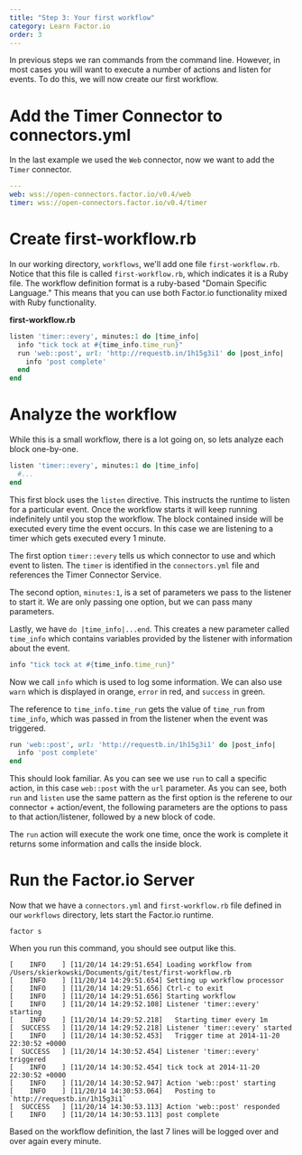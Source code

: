 ```yaml
---
title: "Step 3: Your first workflow"
category: Learn Factor.io
order: 3
---
```


In previous steps we ran commands from the command line. However, in most cases you will want to execute a number of actions and listen for events. To do this, we will now create our first workflow.


# Add the Timer Connector to connectors.yml
In the last example we used the `Web` connector, now we want to add the `Timer` connector.

```yaml
---
web: wss://open-connectors.factor.io/v0.4/web
timer: wss://open-connectors.factor.io/v0.4/timer
```

# Create first-workflow.rb
In our working directory, `workflows`, we'll add one file `first-workflow.rb`. Notice that this file is called `first-workflow.rb`, which indicates it is a Ruby file. The workflow definition format is a ruby-based "Domain Specific Language." This means that you can use both Factor.io functionality mixed with Ruby functionality.

**first-workflow.rb**
```ruby
listen 'timer::every', minutes:1 do |time_info|
  info "tick tock at #{time_info.time_run}"
  run 'web::post', url: 'http://requestb.in/1h15g3i1' do |post_info|
    info 'post complete'
  end
end
```

# Analyze the workflow
While this is a small workflow, there is a lot going on, so lets analyze each block one-by-one.

```ruby
listen 'timer::every', minutes:1 do |time_info|
  #...
end
```

This first block uses the `listen` directive. This instructs the runtime to listen for a particular event. Once the workflow starts it will keep running indefinitely until you stop the workflow. The block contained inside will be executed every time the event occurs. In this case we are listening to a timer which gets executed every 1 minute.

The first option `timer::every` tells us which connector to use and which event to listen. The `timer` is identified in the `connectors.yml` file and references the Timer Connector Service.

The second option, `minutes:1`, is a set of parameters we pass to the listener to start it. We are only passing one option, but we can pass many parameters.

Lastly, we have `do |time_info|...end`. This creates a new parameter called `time_info` which contains variables provided by the listener with information about the event.

```ruby
info "tick tock at #{time_info.time_run}"
```

Now we call `info` which is used to log some information. We can also use `warn` which is displayed in orange, `error` in red, and `success` in green.

The reference to `time_info.time_run` gets the value of `time_run` from `time_info`, which was passed in from the listener when the event was triggered.

```ruby
run 'web::post', url: 'http://requestb.in/1h15g3i1' do |post_info|
  info 'post complete'
end
```
This should look familiar. As you can see we use `run` to call a specific action, in this case `web::post` with the `url` parameter. As you can see, both `run` and `listen` use the same pattern as the first option is the referene to our connector + action/event, the following parameters are the options to pass to that action/listener, followed by a new block of code.

The `run` action will execute the work one time, once the work is complete it returns some information and calls the inside block. 

# Run the Factor.io Server
Now that we have a `connectors.yml` and `first-workflow.rb` file defined in our `workflows` directory, lets start the Factor.io runtime.

```shell
factor s
```

When you run this command, you should see output like this.

```shell
[    INFO    ] [11/20/14 14:29:51.654] Loading workflow from /Users/skierkowski/Documents/git/test/first-workflow.rb
[    INFO    ] [11/20/14 14:29:51.654] Setting up workflow processor
[    INFO    ] [11/20/14 14:29:51.656] Ctrl-c to exit
[    INFO    ] [11/20/14 14:29:51.656] Starting workflow
[    INFO    ] [11/20/14 14:29:52.108] Listener 'timer::every' starting
[    INFO    ] [11/20/14 14:29:52.218]   Starting timer every 1m
[  SUCCESS   ] [11/20/14 14:29:52.218] Listener 'timer::every' started
[    INFO    ] [11/20/14 14:30:52.453]   Trigger time at 2014-11-20 22:30:52 +0000
[  SUCCESS   ] [11/20/14 14:30:52.454] Listener 'timer::every' triggered
[    INFO    ] [11/20/14 14:30:52.454] tick tock at 2014-11-20 22:30:52 +0000
[    INFO    ] [11/20/14 14:30:52.947] Action 'web::post' starting
[    INFO    ] [11/20/14 14:30:53.064]   Posting to `http://requestb.in/1h15g3i1`
[  SUCCESS   ] [11/20/14 14:30:53.113] Action 'web::post' responded
[    INFO    ] [11/20/14 14:30:53.113] post complete
```

Based on the workflow definition, the last 7 lines will be logged over and over again every minute.
